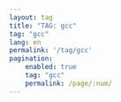 ```yaml
---
layout: tag
title: "TAG: gcc"
tag: "gcc"
lang: en
permalink: '/tag/gcc'
pagination:
    enabled: true
    tag: "gcc"
    permalink: /page/:num/
---
```

